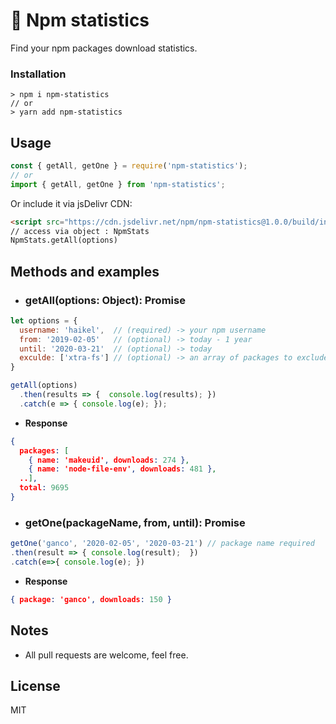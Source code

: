 # 💨 Npm statistics  
Find your npm packages download statistics.

### Installation
```
> npm i npm-statistics
// or
> yarn add npm-statistics
```
## Usage
```js
const { getAll, getOne } = require('npm-statistics');
// or
import { getAll, getOne } from 'npm-statistics';
```

Or include it via jsDelivr CDN:
```html
<script src="https://cdn.jsdelivr.net/npm/npm-statistics@1.0.0/build/index.umd.min.js"></script>
// access via object : NpmStats 
NpmStats.getAll(options)
```

## Methods and examples
- ### getAll(options: Object): Promise
```js
let options = { 
  username: 'haikel',  // (required) -> your npm username
  from: '2019-02-05'   // (optional) -> today - 1 year
  until: '2020-03-21'  // (optional) -> today
  exculde: ['xtra-fs'] // (optional) -> an array of packages to exclude
}

getAll(options)
  .then(results => {  console.log(results); })
  .catch(e => { console.log(e); });
```
- **Response**
```json
{
  packages: [
    { name: 'makeuid', downloads: 274 },
    { name: 'node-file-env', downloads: 481 },
  ..],
  total: 9695
}
```

- ### **getOne(packageName, from, until): Promise**
```js
getOne('ganco', '2020-02-05', '2020-03-21') // package name required
.then(result => { console.log(result);  })
.catch(e=>{ console.log(e); })
```

- **Response**
```json
{ package: 'ganco', downloads: 150 }
```

## Notes
- All pull requests are welcome, feel free.

## License
MIT
